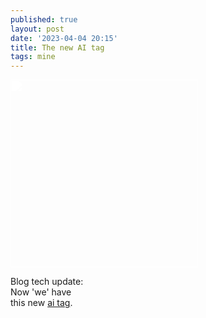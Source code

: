 ```yaml
---
published: true
layout: post
date: '2023-04-04 20:15'
title: The new AI tag
tags: mine 
---
```

<a href="/tag/ai"> 
<img src="https://upload.wikimedia.org/wikipedia/commons/f/f6/HAL9000.svg" style="mix-blend-mode: color-dodge; width: 300px;">
</a>


Blog tech update:  
Now 'we' have  
this new [ai tag](/tag/ai/).  
 
